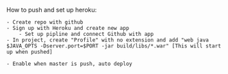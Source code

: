 How to push and set up heroku:

    - Create repo with github
    - Sign up with Heroku and create new app
        - Set up pipline and connect Github with app
    - In project, create "Profile" with no extension and add "web java $JAVA_OPTS -Dserver.port=$PORT -jar build/libs/*.war" [This will start up when pushed]

    - Enable when master is push, auto deploy
